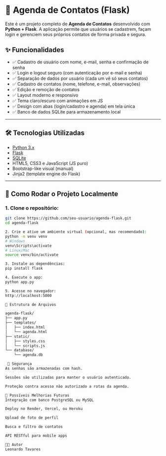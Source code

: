 # 📒 Agenda de Contatos (Flask)

Este é um projeto completo de **Agenda de Contatos** desenvolvido com **Python + Flask**. A aplicação permite que usuários se cadastrem, façam login e gerenciem seus próprios contatos de forma privada e segura.

## ✨ Funcionalidades

- ✅ Cadastro de usuário com nome, e-mail, senha e confirmação de senha
- ✅ Login e logout seguro (com autenticação por e-mail e senha)
- ✅ Separação de dados por usuário (cada um vê só seus contatos)
- ✅ Cadastro de contatos (nome, telefone, e-mail, observações)
- ✅ Edição e remoção de contatos
- ✅ Layout moderno e responsivo
- ✅ Tema claro/escuro com animações em JS
- ✅ Design com abas (login/cadastro e agenda) em tela única
- ✅ Banco de dados SQLite para armazenamento local

---

## 🛠️ Tecnologias Utilizadas

- [Python 3.x](https://www.python.org/)
- [Flask](https://flask.palletsprojects.com/)
- [SQLite](https://www.sqlite.org/index.html)
- HTML5, CSS3 e JavaScript (JS puro)
- Bootstrap-like visual (manual)
- Jinja2 (template engine do Flask)

---

## 💾 Como Rodar o Projeto Localmente

### 1. Clone o repositório:

```bash
git clone https://github.com/seu-usuario/agenda-flask.git
cd agenda-flask

2. Crie e ative um ambiente virtual (opcional, mas recomendado):
python -m venv venv
# Windows
venv\Scripts\activate
# Linux/Mac
source venv/bin/activate

3. Instale as dependências:
pip install flask

4. Execute o app:
python app.py

5. Acesse no navegador:
http://localhost:5000

📁 Estrutura de Arquivos

agenda-flask/
├── app.py
├── templates/
│   ├── index.html
│   └── agenda.html
├── static/
│   ├── styles.css
│   └── scripts.js
└── database/
    └── agenda.db

 🔐 Segurança
As senhas são armazenadas com hash.

Sessões são utilizadas para manter o usuário autenticado.

Proteção contra acesso não autorizado a rotas da agenda.

📌 Possíveis Melhorias Futuras
Integração com banco PostgreSQL ou MySQL

Deploy no Render, Vercel, ou Heroku

Upload de foto de perfil

Busca e filtro de contatos

API RESTful para mobile apps

👨‍💻 Autor
Leonardo Tavares